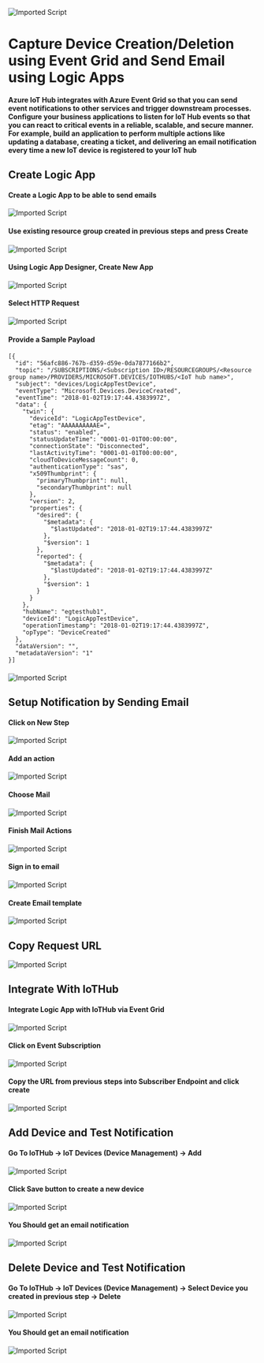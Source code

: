 ![Imported Script](https://github.com/rangv/AzureIoTLabs/blob/master/EventGrid/images/eventgrid.jpg "Header Image")
# Capture Device Creation/Deletion using Event Grid and Send Email using Logic Apps

#### Azure IoT Hub integrates with Azure Event Grid so that you can send event notifications to other services and trigger downstream processes. Configure your business applications to listen for IoT Hub events so that you can react to critical events in a reliable, scalable, and secure manner. For example, build an application to perform multiple actions like updating a database, creating a ticket, and delivering an email notification every time a new IoT device is registered to your IoT hub


## Create Logic App

####

#### Create a Logic App to be able to send emails

####

![Imported Script](https://github.com/rangv/AzureIoTLabs/blob/master/EventGrid/images/01_Create_Logic_App.png "Create Logic App")

####

#### Use existing resource group created in previous steps and press Create

####

![Imported Script](https://github.com/rangv/AzureIoTLabs/blob/master/EventGrid/images/02_Create_LogicApp_Submit.png "Create Logic App")

####

#### Using Logic App Designer, Create New App

####

![Imported Script](https://github.com/rangv/AzureIoTLabs/blob/master/EventGrid/images/03_Logic_App_designer.png "Create App")

####

#### Select HTTP Request

####

![Imported Script](https://github.com/rangv/AzureIoTLabs/blob/master/EventGrid/images/04_Http_Request.png "Select HTTP Request")


####

#### Provide a Sample Payload

####

```code
[{
  "id": "56afc886-767b-d359-d59e-0da7877166b2",
  "topic": "/SUBSCRIPTIONS/<Subscription ID>/RESOURCEGROUPS/<Resource group name>/PROVIDERS/MICROSOFT.DEVICES/IOTHUBS/<IoT hub name>",
  "subject": "devices/LogicAppTestDevice",
  "eventType": "Microsoft.Devices.DeviceCreated",
  "eventTime": "2018-01-02T19:17:44.4383997Z",
  "data": {
    "twin": {
      "deviceId": "LogicAppTestDevice",
      "etag": "AAAAAAAAAAE=",
      "status": "enabled",
      "statusUpdateTime": "0001-01-01T00:00:00",
      "connectionState": "Disconnected",
      "lastActivityTime": "0001-01-01T00:00:00",
      "cloudToDeviceMessageCount": 0,
      "authenticationType": "sas",
      "x509Thumbprint": {
        "primaryThumbprint": null,
        "secondaryThumbprint": null
      },
      "version": 2,
      "properties": {
        "desired": {
          "$metadata": {
            "$lastUpdated": "2018-01-02T19:17:44.4383997Z"
          },
          "$version": 1
        },
        "reported": {
          "$metadata": {
            "$lastUpdated": "2018-01-02T19:17:44.4383997Z"
          },
          "$version": 1
        }
      }
    },
    "hubName": "egtesthub1",
    "deviceId": "LogicAppTestDevice",
    "operationTimestamp": "2018-01-02T19:17:44.4383997Z",
    "opType": "DeviceCreated"
  },
  "dataVersion": "",
  "metadataVersion": "1"
}]
```

####

![Imported Script](https://github.com/rangv/AzureIoTLabs/blob/master/EventGrid/images/05_Sample_Payload.png "Provide Sample Payload")

####



## Setup Notification by Sending Email 

####

#### Click on New Step

####

![Imported Script](https://github.com/rangv/AzureIoTLabs/blob/master/EventGrid/images/06_New_Step.png "New Step")

####

#### Add an action

####

![Imported Script](https://github.com/rangv/AzureIoTLabs/blob/master/EventGrid/images/07_Add_new_Action.png "Add an Action")

####

#### Choose Mail

####

![Imported Script](https://github.com/rangv/AzureIoTLabs/blob/master/EventGrid/images/08_Choose_Mail.png "Choose Mail")

####

#### Finish Mail Actions

####

![Imported Script](https://github.com/rangv/AzureIoTLabs/blob/master/EventGrid/images/09_send_email.png "Finish Mail Actions")

####

#### Sign in to email

####

![Imported Script](https://github.com/rangv/AzureIoTLabs/blob/master/EventGrid/images/10_signin_to_email.png "Sign in to email")

####

#### Create Email template

####

![Imported Script](https://github.com/rangv/AzureIoTLabs/blob/master/EventGrid/images/11_Send_Email.png "Create email template")


## Copy Request URL

![Imported Script](https://github.com/rangv/AzureIoTLabs/blob/master/EventGrid/images/12_eventurl.png "Copy Request URL")


## Integrate With IoTHub

####

#### Integrate Logic App with IoTHub via Event Grid

####

![Imported Script](https://github.com/rangv/AzureIoTLabs/blob/master/EventGrid/images/13_IoTHub_EventHub.png "Integrated with IoTHub")

####

#### Click on Event Subscription

####

![Imported Script](https://github.com/rangv/AzureIoTLabs/blob/master/EventGrid/images/14_empty_event_subscription.png "Integrated with IoTHub")

####

#### Copy the URL from previous steps into Subscriber Endpoint and click create

####

![Imported Script](https://github.com/rangv/AzureIoTLabs/blob/master/EventGrid/images/15_device_events.png "Integrated with IoTHub")


## Add Device and Test Notification

####

#### Go To IoTHub -> IoT Devices (Device Management) -> Add

####


![Imported Script](https://github.com/rangv/AzureIoTLabs/blob/master/EventGrid/images/16_add_device.png "Add Device")

####

#### Click Save button to create a new device

####

![Imported Script](https://github.com/rangv/AzureIoTLabs/blob/master/EventGrid/images/17_add_device.png "Add Device")

####

#### You Should get an email notification

####

![Imported Script](https://github.com/rangv/AzureIoTLabs/blob/master/EventGrid/images/18_email_generated.png "Email Notification")


## Delete Device and Test Notification

####

#### Go To IoTHub -> IoT Devices (Device Management) -> Select Device you created in previous step -> Delete

####

![Imported Script](https://github.com/rangv/AzureIoTLabs/blob/master/EventGrid/images/19_delete_device.png "Delete Device")

####

#### You Should get an email notification

####

![Imported Script](https://github.com/rangv/AzureIoTLabs/blob/master/EventGrid/images/20_email_generated.png "Email Notification")
